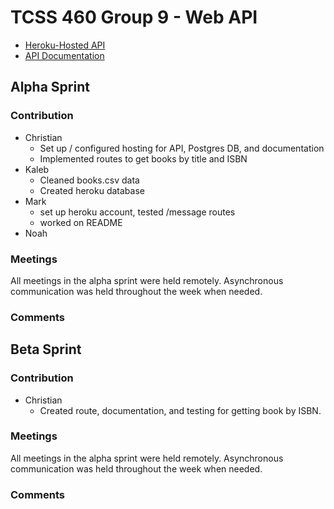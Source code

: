 # TCSS 460 Group 9 - Web API

- [Heroku-Hosted API](https://group9-tcss460-web-api-84fb72a7d497.herokuapp.com/)
- [API Documentation](https://cbonnalie.github.io/tcss460-web-api/)

## Alpha Sprint

### Contribution

- Christian
    - Set up / configured hosting for API, Postgres DB, and documentation
    - Implemented routes to get books by title and ISBN
- Kaleb
    - Cleaned books.csv data
    - Created heroku database
- Mark
    - set up heroku account, tested /message routes
    - worked on README
- Noah

### Meetings

All meetings in the alpha sprint were held remotely. Asynchronous communication was held
throughout the week when needed.

### Comments

## Beta Sprint

### Contribution

- Christian
    - Created route, documentation, and testing for getting book by ISBN.

### Meetings

All meetings in the alpha sprint were held remotely. Asynchronous communication was held
throughout the week when needed.

### Comments
